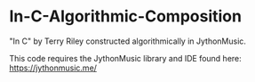 # In-C-Algorithmic-Composition
"In C" by Terry Riley constructed algorithmically in JythonMusic.

This code requires the JythonMusic library and IDE found here: https://jythonmusic.me/
